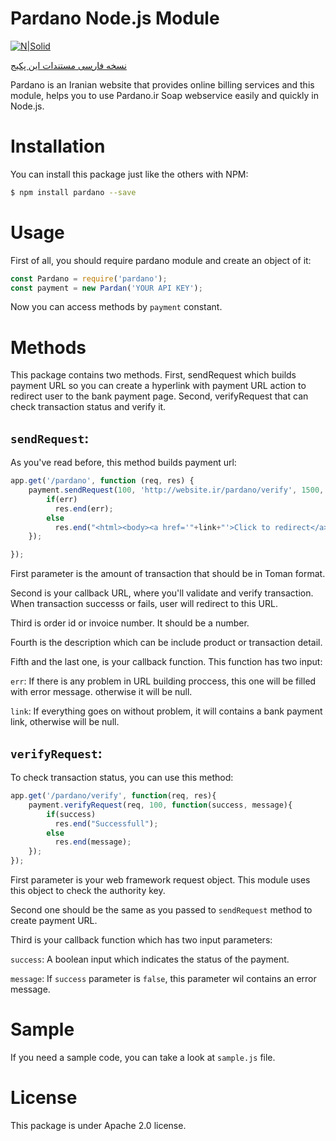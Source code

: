 # Pardano Node.js Module

[![N|Solid](https://pardano.com/images/logo.png)](https://pardano.com)

[نسخه فارسی مستندات این پکیج](http://github.com/erfansahaf/pardano/blob/master/Fa.md)

Pardano is an Iranian website that provides online billing services and this module, helps you to use Pardano.ir Soap webservice easily and quickly in Node.js.


# Installation

You can install this package just like the others with NPM:

```sh
$ npm install pardano --save
```

# Usage

First of all, you should require pardano module and create an object of it:

```js
const Pardano = require('pardano');
const payment = new Pardan('YOUR API KEY');
```

Now you can access methods by `payment` constant.

# Methods

This package contains two methods. First, sendRequest which builds payment URL so you can create a hyperlink with payment URL action to redirect user to the bank payment page. Second, verifyRequest that can check transaction status and verify it.

## `sendRequest`:

As you've read before, this method builds payment url:

```js
app.get('/pardano', function (req, res) {
    payment.sendRequest(100, 'http://website.ir/pardano/verify', 1500, 'Description', function(err, link){
        if(err)
          res.end(err);
        else
          res.end("<html><body><a href='"+link+"'>Click to redirect</a></body></html>");
    });

});
```

First parameter is the amount of transaction that should be in Toman format.

Second is your callback URL, where you'll validate and verify transaction. When transaction successs or fails, user will redirect to this URL.

Third is order id or invoice number. It should be a number.

Fourth is the description which can be include product or transaction detail.

Fifth and the last one, is your callback function. This function has two input:

`err`: If there is any problem in URL building proccess, this one will be filled with error message. otherwise it will be null.

`link`: If everything goes on without problem, it will contains a bank payment link, otherwise will be null.

## `verifyRequest`:

To check transaction status, you can use this method:

```js
app.get('/pardano/verify', function(req, res){
    payment.verifyRequest(req, 100, function(success, message){
        if(success)
          res.end("Successfull");
        else
          res.end(message);
    });
});
```

First parameter is your web framework request object. This module uses this object to check the authority key.

Second one should be the same as you passed to `sendRequest` method to create payment URL.

Third is your callback function which has two input parameters:

`success`: A boolean input which indicates the status of the payment.

`message`: If `success` parameter is `false`, this parameter wil contains an error message.

# Sample

If you need a sample code, you can take a look at `sample.js` file.

# License

This package is under Apache 2.0 license.